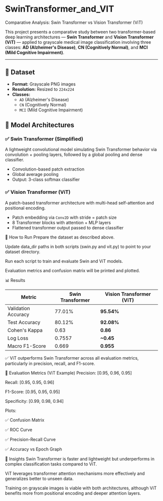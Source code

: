 # SwinTransformer_and_VIT
Comparative Analysis: Swin Transformer vs Vision Transformer (ViT)

This project presents a comparative study between two transformer-based deep learning architectures — **Swin Transformer** and **Vision Transformer (ViT)** — applied to grayscale medical image classification involving three classes: **AD (Alzheimer's Disease)**, **CN (Cognitively Normal)**, and **MCI (Mild Cognitive Impairment)**.

---

## 📁 Dataset

- **Format:** Grayscale PNG images
- **Resolution:** Resized to `224x224`
- **Classes:** 
  - `AD` (Alzheimer's Disease)
  - `CN` (Cognitively Normal)
  - `MCI` (Mild Cognitive Impairment)


## 🧠 Model Architectures

### ✅ Swin Transformer (Simplified)

A lightweight convolutional model simulating Swin Transformer behavior via convolution + pooling layers, followed by a global pooling and dense classifier.

- Convolution-based patch extraction
- Global average pooling
- Output: 3-class softmax classifier

### ✅ Vision Transformer (ViT)

A patch-based transformer architecture with multi-head self-attention and positional encoding.

- Patch embedding via `Conv2D` with stride = patch size
- 8 Transformer blocks with attention + MLP layers
- Flattened transformer output passed to dense classifier


🚀 How to Run
Prepare the dataset as described above.

Update data_dir paths in both scripts (swin.py and vit.py) to point to your dataset directory.

Run each script to train and evaluate Swin and ViT models.

Evaluation metrics and confusion matrix will be printed and plotted.

📊 Results

| **Metric**            | **Swin Transformer** | **Vision Transformer (ViT)** |
|-----------------------|----------------------|-------------------------------|
| Validation Accuracy   | 77.01%               | **95.54%**                    |
| Test Accuracy         | 80.12%               | **92.08%**                    |
| Cohen's Kappa         | 0.63                 | **0.86**                      |
| Log Loss              | 0.7557               | **~0.45**                     |
| Macro F1-Score        | 0.669                | **0.955**                     |

✅ ViT outperforms Swin Transformer across all evaluation metrics, particularly in precision, recall, and F1-score.

🧪 Evaluation Metrics (ViT Example)
Precision: [0.95, 0.96, 0.95]

Recall: [0.95, 0.95, 0.96]

F1-Score: [0.95, 0.95, 0.95]

Specificity: [0.99, 0.98, 0.94]

Plots:

✅ Confusion Matrix

✅ ROC Curve

✅ Precision-Recall Curve

✅ Accuracy vs Epoch Graph

🧠 Insights
Swin Transformer is faster and lightweight but underperforms in complex classification tasks compared to ViT.

ViT leverages transformer attention mechanisms more effectively and generalizes better to unseen data.

Training on grayscale images is viable with both architectures, although ViT benefits more from positional encoding and deeper attention layers.
